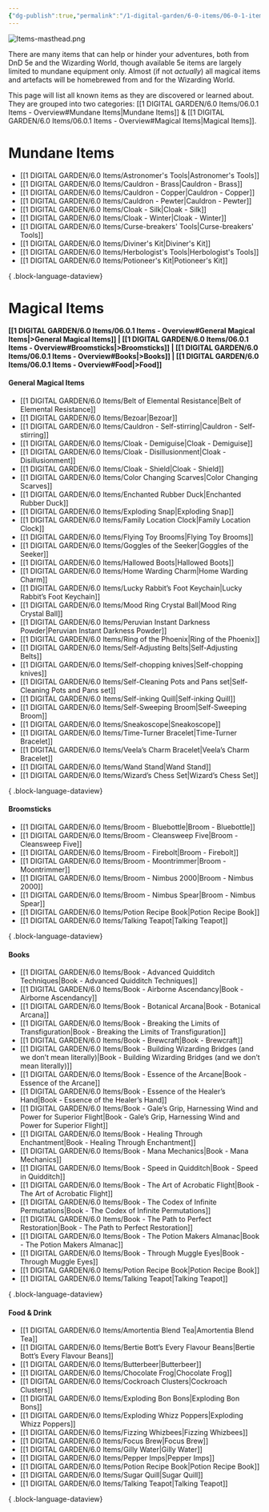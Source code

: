 ```yaml
---
{"dg-publish":true,"permalink":"/1-digital-garden/6-0-items/06-0-1-items-overview/","tags":["MOC"],"dgShowToc":"true"}
---
```


![Items-masthead.png](/img/user/1%20DIGITAL%20GARDEN/Images%20&%20Banners/Items-masthead.png)

There are many items that can help or hinder your adventures, both from DnD 5e and the Wizarding World, though available 5e items are largely limited to mundane equipment only. Almost (if not *actually*) all magical items and artefacts will be homebrewed from and for the Wizarding World. 

This page will list all known items as they are discovered or learned about. They are grouped into two categories: [[1 DIGITAL GARDEN/6.0 Items/06.0.1 Items - Overview#Mundane Items\|Mundane Items]] & [[1 DIGITAL GARDEN/6.0 Items/06.0.1 Items - Overview#Magical Items\|Magical Items]].

# Mundane Items

- [[1 DIGITAL GARDEN/6.0 Items/Astronomer's Tools\|Astronomer's Tools]]
- [[1 DIGITAL GARDEN/6.0 Items/Cauldron - Brass\|Cauldron - Brass]]
- [[1 DIGITAL GARDEN/6.0 Items/Cauldron - Copper\|Cauldron - Copper]]
- [[1 DIGITAL GARDEN/6.0 Items/Cauldron - Pewter\|Cauldron - Pewter]]
- [[1 DIGITAL GARDEN/6.0 Items/Cloak - Silk\|Cloak - Silk]]
- [[1 DIGITAL GARDEN/6.0 Items/Cloak - Winter\|Cloak - Winter]]
- [[1 DIGITAL GARDEN/6.0 Items/Curse-breakers' Tools\|Curse-breakers' Tools]]
- [[1 DIGITAL GARDEN/6.0 Items/Diviner's Kit\|Diviner's Kit]]
- [[1 DIGITAL GARDEN/6.0 Items/Herbologist's Tools\|Herbologist's Tools]]
- [[1 DIGITAL GARDEN/6.0 Items/Potioneer's Kit\|Potioneer's Kit]]

{ .block-language-dataview}

# Magical Items

**[[1 DIGITAL GARDEN/6.0 Items/06.0.1 Items - Overview#General Magical Items\|>General Magical Items]] | [[1 DIGITAL GARDEN/6.0 Items/06.0.1 Items - Overview#Broomsticks\|>Broomsticks]] | [[1 DIGITAL GARDEN/6.0 Items/06.0.1 Items - Overview#Books\|>Books]] | [[1 DIGITAL GARDEN/6.0 Items/06.0.1 Items - Overview#Food\|>Food]]**

#### General Magical Items
- [[1 DIGITAL GARDEN/6.0 Items/Belt of Elemental Resistance\|Belt of Elemental Resistance]]
- [[1 DIGITAL GARDEN/6.0 Items/Bezoar\|Bezoar]]
- [[1 DIGITAL GARDEN/6.0 Items/Cauldron - Self-stirring\|Cauldron - Self-stirring]]
- [[1 DIGITAL GARDEN/6.0 Items/Cloak - Demiguise\|Cloak - Demiguise]]
- [[1 DIGITAL GARDEN/6.0 Items/Cloak - Disillusionment\|Cloak - Disillusionment]]
- [[1 DIGITAL GARDEN/6.0 Items/Cloak - Shield\|Cloak - Shield]]
- [[1 DIGITAL GARDEN/6.0 Items/Color Changing Scarves\|Color Changing Scarves]]
- [[1 DIGITAL GARDEN/6.0 Items/Enchanted Rubber Duck\|Enchanted Rubber Duck]]
- [[1 DIGITAL GARDEN/6.0 Items/Exploding Snap\|Exploding Snap]]
- [[1 DIGITAL GARDEN/6.0 Items/Family Location Clock\|Family Location Clock]]
- [[1 DIGITAL GARDEN/6.0 Items/Flying Toy Brooms\|Flying Toy Brooms]]
- [[1 DIGITAL GARDEN/6.0 Items/Goggles of the Seeker\|Goggles of the Seeker]]
- [[1 DIGITAL GARDEN/6.0 Items/Hallowed Boots\|Hallowed Boots]]
- [[1 DIGITAL GARDEN/6.0 Items/Home Warding Charm\|Home Warding Charm]]
- [[1 DIGITAL GARDEN/6.0 Items/Lucky Rabbit’s Foot Keychain\|Lucky Rabbit’s Foot Keychain]]
- [[1 DIGITAL GARDEN/6.0 Items/Mood Ring Crystal Ball\|Mood Ring Crystal Ball]]
- [[1 DIGITAL GARDEN/6.0 Items/Peruvian Instant Darkness Powder\|Peruvian Instant Darkness Powder]]
- [[1 DIGITAL GARDEN/6.0 Items/Ring of the Phoenix\|Ring of the Phoenix]]
- [[1 DIGITAL GARDEN/6.0 Items/Self-Adjusting Belts\|Self-Adjusting Belts]]
- [[1 DIGITAL GARDEN/6.0 Items/Self-chopping knives\|Self-chopping knives]]
- [[1 DIGITAL GARDEN/6.0 Items/Self-Cleaning Pots and Pans set\|Self-Cleaning Pots and Pans set]]
- [[1 DIGITAL GARDEN/6.0 Items/Self-inking Quill\|Self-inking Quill]]
- [[1 DIGITAL GARDEN/6.0 Items/Self-Sweeping Broom\|Self-Sweeping Broom]]
- [[1 DIGITAL GARDEN/6.0 Items/Sneakoscope\|Sneakoscope]]
- [[1 DIGITAL GARDEN/6.0 Items/Time-Turner Bracelet\|Time-Turner Bracelet]]
- [[1 DIGITAL GARDEN/6.0 Items/Veela’s Charm Bracelet\|Veela’s Charm Bracelet]]
- [[1 DIGITAL GARDEN/6.0 Items/Wand Stand\|Wand Stand]]
- [[1 DIGITAL GARDEN/6.0 Items/Wizard’s Chess Set\|Wizard’s Chess Set]]

{ .block-language-dataview}

#### Broomsticks
- [[1 DIGITAL GARDEN/6.0 Items/Broom - Bluebottle\|Broom - Bluebottle]]
- [[1 DIGITAL GARDEN/6.0 Items/Broom - Cleansweep Five\|Broom - Cleansweep Five]]
- [[1 DIGITAL GARDEN/6.0 Items/Broom - Firebolt\|Broom - Firebolt]]
- [[1 DIGITAL GARDEN/6.0 Items/Broom - Moontrimmer\|Broom - Moontrimmer]]
- [[1 DIGITAL GARDEN/6.0 Items/Broom - Nimbus 2000\|Broom - Nimbus 2000]]
- [[1 DIGITAL GARDEN/6.0 Items/Broom - Nimbus Spear\|Broom - Nimbus Spear]]
- [[1 DIGITAL GARDEN/6.0 Items/Potion Recipe Book\|Potion Recipe Book]]
- [[1 DIGITAL GARDEN/6.0 Items/Talking Teapot\|Talking Teapot]]

{ .block-language-dataview}

#### Books
- [[1 DIGITAL GARDEN/6.0 Items/Book - Advanced Quidditch Techniques\|Book - Advanced Quidditch Techniques]]
- [[1 DIGITAL GARDEN/6.0 Items/Book - Airborne Ascendancy\|Book - Airborne Ascendancy]]
- [[1 DIGITAL GARDEN/6.0 Items/Book - Botanical Arcana\|Book - Botanical Arcana]]
- [[1 DIGITAL GARDEN/6.0 Items/Book - Breaking the Limits of Transfiguration\|Book - Breaking the Limits of Transfiguration]]
- [[1 DIGITAL GARDEN/6.0 Items/Book - Brewcraft\|Book - Brewcraft]]
- [[1 DIGITAL GARDEN/6.0 Items/Book - Building Wizarding Bridges (and we don’t mean literally)\|Book - Building Wizarding Bridges (and we don’t mean literally)]]
- [[1 DIGITAL GARDEN/6.0 Items/Book - Essence of the Arcane\|Book - Essence of the Arcane]]
- [[1 DIGITAL GARDEN/6.0 Items/Book - Essence of the Healer’s Hand\|Book - Essence of the Healer’s Hand]]
- [[1 DIGITAL GARDEN/6.0 Items/Book - Gale’s Grip, Harnessing Wind and Power for Superior Flight\|Book - Gale’s Grip, Harnessing Wind and Power for Superior Flight]]
- [[1 DIGITAL GARDEN/6.0 Items/Book - Healing Through Enchantment\|Book - Healing Through Enchantment]]
- [[1 DIGITAL GARDEN/6.0 Items/Book - Mana Mechanics\|Book - Mana Mechanics]]
- [[1 DIGITAL GARDEN/6.0 Items/Book - Speed in Quidditch\|Book - Speed in Quidditch]]
- [[1 DIGITAL GARDEN/6.0 Items/Book - The Art of Acrobatic Flight\|Book - The Art of Acrobatic Flight]]
- [[1 DIGITAL GARDEN/6.0 Items/Book - The Codex of Infinite Permutations\|Book - The Codex of Infinite Permutations]]
- [[1 DIGITAL GARDEN/6.0 Items/Book - The Path to Perfect Restoration\|Book - The Path to Perfect Restoration]]
- [[1 DIGITAL GARDEN/6.0 Items/Book - The Potion Makers Almanac\|Book - The Potion Makers Almanac]]
- [[1 DIGITAL GARDEN/6.0 Items/Book - Through Muggle Eyes\|Book - Through Muggle Eyes]]
- [[1 DIGITAL GARDEN/6.0 Items/Potion Recipe Book\|Potion Recipe Book]]
- [[1 DIGITAL GARDEN/6.0 Items/Talking Teapot\|Talking Teapot]]

{ .block-language-dataview}

#### Food & Drink
- [[1 DIGITAL GARDEN/6.0 Items/Amortentia Blend Tea\|Amortentia Blend Tea]]
- [[1 DIGITAL GARDEN/6.0 Items/Bertie Bott’s Every Flavour Beans\|Bertie Bott’s Every Flavour Beans]]
- [[1 DIGITAL GARDEN/6.0 Items/Butterbeer\|Butterbeer]]
- [[1 DIGITAL GARDEN/6.0 Items/Chocolate Frog\|Chocolate Frog]]
- [[1 DIGITAL GARDEN/6.0 Items/Cockroach Clusters\|Cockroach Clusters]]
- [[1 DIGITAL GARDEN/6.0 Items/Exploding Bon Bons\|Exploding Bon Bons]]
- [[1 DIGITAL GARDEN/6.0 Items/Exploding Whizz Poppers\|Exploding Whizz Poppers]]
- [[1 DIGITAL GARDEN/6.0 Items/Fizzing Whizbees\|Fizzing Whizbees]]
- [[1 DIGITAL GARDEN/6.0 Items/Focus Brew\|Focus Brew]]
- [[1 DIGITAL GARDEN/6.0 Items/Gilly Water\|Gilly Water]]
- [[1 DIGITAL GARDEN/6.0 Items/Pepper Imps\|Pepper Imps]]
- [[1 DIGITAL GARDEN/6.0 Items/Potion Recipe Book\|Potion Recipe Book]]
- [[1 DIGITAL GARDEN/6.0 Items/Sugar Quill\|Sugar Quill]]
- [[1 DIGITAL GARDEN/6.0 Items/Talking Teapot\|Talking Teapot]]

{ .block-language-dataview}
